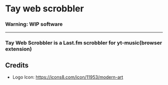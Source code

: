 # Tay web scrobbler

### Warning: WIP software

<hr>

### Tay Web Scrobbler is a Last.fm scrobbler for yt-music(browser extension)

## Credits

- Logo Icon: https://icons8.com/icon/11953/modern-art
